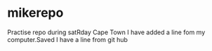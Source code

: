 # mikerepo
Practise repo during satRday Cape Town
I have added a line fom my computer.Saved
I have a line from git hub
